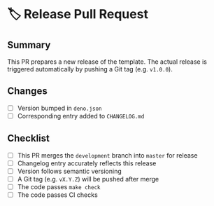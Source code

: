 # 🏷️ Release Pull Request

## Summary

This PR prepares a new release of the template. The actual release is triggered automatically by pushing a Git tag (e.g.
`v1.0.0`).

## Changes

- [ ] Version bumped in `deno.json`
- [ ] Corresponding entry added to `CHANGELOG.md`

## Checklist

- [ ] This PR merges the `development` branch into `master` for release
- [ ] Changelog entry accurately reflects this release
- [ ] Version follows semantic versioning
- [ ] A Git tag (e.g. `vX.Y.Z`) will be pushed after merge
- [ ] The code passes `make check`
- [ ] The code passes CI checks
